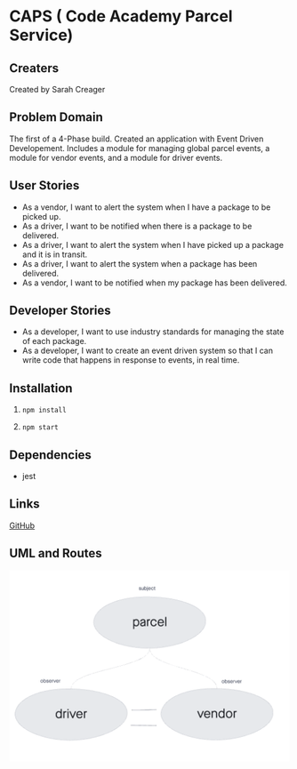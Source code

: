 # CAPS ( Code Academy Parcel Service)

## Creaters

Created by Sarah Creager

## Problem Domain
The first of a 4-Phase build. Created an application with Event Driven Developement. Includes a module for managing global parcel events, a module for vendor events, and a module for driver events.  

## User Stories

* As a vendor, I want to alert the system when I have a package to be picked up.  
* As a driver, I want to be notified when there is a package to be delivered.  
* As a driver, I want to alert the system when I have picked up a package and it is in transit.  
* As a driver, I want to alert the system when a package has been delivered.  
* As a vendor, I want to be notified when my package has been delivered.  

## Developer Stories

* As a developer, I want to use industry standards for managing the state of each package.  
* As a developer, I want to create an event driven system so that I can write code that happens in response to events, in real time.  

## Installation

1. `npm install`  

2. `npm start`

## Dependencies

 * jest

## Links

[GitHub](https://github.com/SarahCreager/caps.git)

## UML and Routes

![UML](./img/uml.png)
